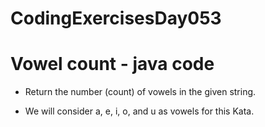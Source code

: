 # CodingExercisesDay053
# Vowel count - java code
- Return the number (count) of vowels in the given string.

- We will consider a, e, i, o, and u as vowels for this Kata.
